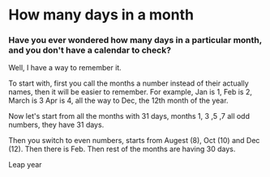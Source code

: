 # How many days in a month

### Have you ever wondered how many days in a particular month, and you don't have a calendar to check?

Well, I have a way to remember it.

To start with, first you call the months a number instead of their actually names, then it will be easier to remember. For example, Jan is 1, Feb is 2, March is 3 Apr is 4, all the way to Dec, the 12th month of the year.

Now let's start from all the months with 31 days, months 1, 3 ,5 ,7 all odd numbers, they have 31 days. 



Then you switch to even numbers, starts from Augest (8), Oct (10) and Dec (12). Then there is Feb. Then rest of the months are having 30 days.

Leap year

